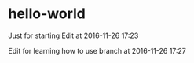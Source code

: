 # hello-world
Just for starting
Edit at 2016-11-26 17:23

Edit for learning how to use branch at 2016-11-26 17:27

